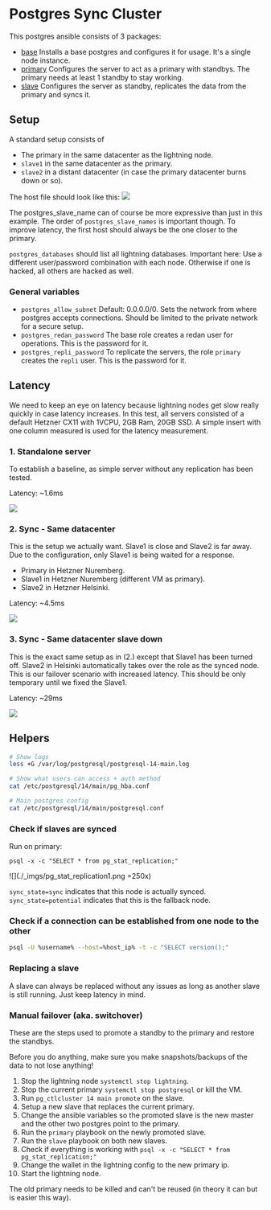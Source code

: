 # Postgres Sync Cluster

This postgres ansible consists of 3 packages:
- [base](./base/README.md) Installs a base postgres and configures it for usage. It's a single node instance.
- [primary](./primary/README.md) Configures the server to act as a primary with standbys. The primary needs at least 1 standby to stay working.
- [slave](./slave/README.md) Configures the server as standby, replicates the data from the primary and syncs it.



## Setup

A standard setup consists of 
- The primary in the same datacenter as the lightning node.
- `slave1` in the same datacenter as the primary.
- `slave2` in a distant datacenter (in case the primary datacenter burns down or so).

The host file should look like this:
![](./_imgs/hosts_example.png)

The postgres_slave_name can of course be more expressive than just in this example. The order of `postgres_slave_names` is important though. To improve latency, the first host should always be the one
closer to the primary.

`postgres_databases` should list all lightning databases. Important here: Use a different user/password combination with each node. Otherwise if one is hacked, all others are hacked as well.

### General variables

- `postgres_allow_subnet` Default: 0.0.0.0/0. Sets the network from where postgres accepts connections. Should be limited to the private network for a secure setup.
- `postgres_redan_password` The base role creates a redan user for operations. This is the password for it.
- `postgres_repli_password` To replicate the servers, the role `primary` creates the `repli` user. This is the password for it.

## Latency

We need to keep an eye on latency because lightning nodes get slow really quickly in case latency increases.
In this test, all servers consisted of a default Hetzner CX11 with 1VCPU, 2GB Ram, 20GB SSD. A simple insert with
one column measured is used for the latency measurement.

### 1. Standalone server

To establish a baseline, as simple server without any replication has been tested.

Latency: ~1.6ms

![](./_imgs/latency_nuremberg_standalone.png)

### 2. Sync - Same datacenter

This is the setup we actually want. Slave1 is close and Slave2 is far away. Due to the configuration, only Slave1 is being waited for a response.
- Primary in Hetzner Nuremberg.
- Slave1 in Hetzner Nuremberg (different VM as primary).
- Slave2 in Hetzner Helsinki.

Latency: ~4.5ms

![](./_imgs/latency_same_datacenter_hetzner.png)

### 3. Sync - Same datacenter slave down

This is the exact same setup as in (2.) except that Slave1 has been turned off. Slave2 in Helsinki
automatically takes over the role as the synced node. This is our failover scenario
with increased latency. This should be only temporary until we fixed the Slave1.

Latency: ~29ms

![](./_imgs/latency_nuremberg_helsinki.png)

## Helpers

```bash
# Show logs
less +G /var/log/postgresql/postgresql-14-main.log

# Show what users can access + auth method
cat /etc/postgresql/14/main/pg_hba.conf

# Main postgres config
cat /etc/postgresql/14/main/postgresql.conf 
```

### Check if slaves are synced

Run on primary:

```
psql -x -c "SELECT * from pg_stat_replication;"
```

![](./_imgs/pg_stat_replication1.png =250x)

`sync_state=sync` indicates that this node is actually synced. `sync_state=potential` indicates that this is the
fallback node. 


### Check if a connection can be established from one node to the other

```bash
psql -U %username% --host=%host_ip% -t -c "SELECT version();"
```

### Replacing a slave

A slave can always be replaced without any issues as long as another slave is still running. Just keep latency in mind.

### Manual failover (aka. switchover)

These are the steps used to promote a standby to the primary and restore the standbys.

Before you do anything, make sure you make snapshots/backups of the data to not lose anything!

1. Stop the lightning node `systemctl stop lightning`.
2. Stop the current primary `systemctl stop postgresql` or kill the VM.
3. Run `pg_ctlcluster 14 main promote` on the slave.
3. Setup a new slave that replaces the current primary.
4. Change the ansible variables so the promoted slave is the new master and
the other two postgres point to the primary.
5. Run the `primary` playbook on the newly promoted slave.
6. Run the `slave` playbook on both new slaves.
7. Check if everything is working with `psql -x -c "SELECT * from pg_stat_replication;"`
8. Change the wallet in the lightning config to the new primary ip.
9. Start the lightning node.

The old primary needs to be killed and can't be reused (in theory it can but is easier this way).